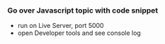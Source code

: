 ### Go over Javascript topic with code snippet

- run on Live Server, port 5000
- open Developer tools and see console log
